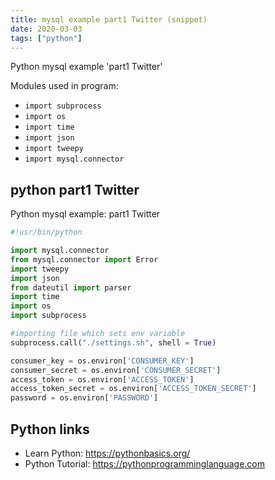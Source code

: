 ```yaml
---
title: mysql example part1 Twitter (snippet)
date: 2020-03-03
tags: ["python"]
---
```

Python mysql example 'part1 Twitter'


Modules used in program: 
* `import subprocess`
* `import os`
* `import time`
* `import json`
* `import tweepy`
* `import mysql.connector`

## python part1 Twitter

Python mysql example: part1 Twitter

```python
#!usr/bin/python

import mysql.connector
from mysql.connector import Error
import tweepy
import json
from dateutil import parser
import time
import os
import subprocess

#importing file which sets env variable
subprocess.call("./settings.sh", shell = True)

consumer_key = os.environ['CONSUMER_KEY']
consumer_secret = os.environ['CONSUMER_SECRET']
access_token = os.environ['ACCESS_TOKEN']
access_token_secret = os.environ['ACCESS_TOKEN_SECRET']
password = os.environ['PASSWORD']

```

## Python links

- Learn Python: https://pythonbasics.org/
- Python Tutorial: https://pythonprogramminglanguage.com

